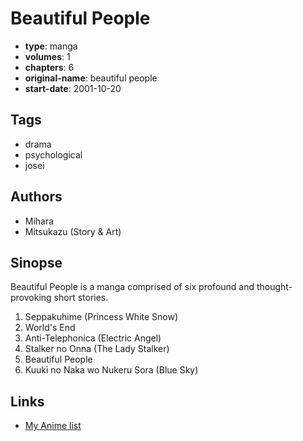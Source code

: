 # Beautiful People

-   **type**: manga
-   **volumes**: 1
-   **chapters**: 6
-   **original-name**: beautiful people
-   **start-date**: 2001-10-20

## Tags

-   drama
-   psychological
-   josei

## Authors

-   Mihara
-   Mitsukazu (Story & Art)

## Sinopse

Beautiful People is a manga comprised of six profound and thought-provoking short stories.

1. Seppakuhime (Princess White Snow)
2. World's End
3. Anti-Telephonica (Electric Angel)
4. Stalker no Onna (The Lady Stalker)
5. Beautiful People
6. Kuuki no Naka wo Nukeru Sora (Blue Sky)

## Links

-   [My Anime list](https://myanimelist.net/manga/143/Beautiful_People)
